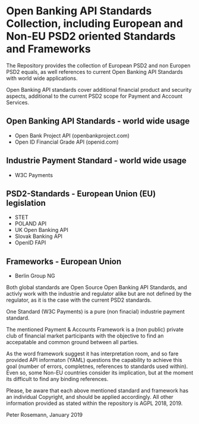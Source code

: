 # Open Banking API Standards Collection, including European and Non-EU PSD2 oriented Standards and Frameworks

The Repository provides the collection of European PSD2 and non Europen PSD2 equals, as well references to current Open Banking API Standards with world wide applications. 

Open Banking API standards cover additional financial product and security aspects, additional to the current PSD2 scope for Payment and Account Services. 

## Open Banking API Standards - world wide usage

* Open Bank Project API (openbankproject.com)
* Open ID Financial Grade API (openid.com)

## Industrie Payment Standard - world wide usage

- W3C Payments

## PSD2-Standards - European Union (EU) legislation

- STET
- POLAND API
- UK Open Banking API
- Slovak Banking API
- OpenID FAPI

## Frameworks - European Union

- Berlin Group NG

Both global standards are Open Source Open Banking API Standards, and activly work with the industrie and regulator alike but are not defined by the regulator, as it is the case with the current PSD2 standards. 

One Standard (W3C Payments) is a pure (non finacial) industrie payment standard. 

The mentioned Payment & Accounts Framework is a (non public) private club of financial market participants with the objective to find an accepatable and common ground between all parties. 

As the word framework suggest it has interpretation room, and so fare provided API informaton (YAML) questions the capability to achieve this goal (number of errors, completnes, references to standards used within). Even so, some Non-EU countries consider its implication, but at the moment its difficult to find any binding references.

Please, be aware that each above mentioned standard and framework has an individual Copyright, and should be applied accordingly. All other information provided as stated within the repository is AGPL 2018, 2019.

Peter Rosemann, January 2019
